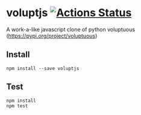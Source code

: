# voluptjs [![Actions Status](https://github.com/shinsons/voluptjs/workflows/publish.yml/badge.svg)](https://github.com/shinsons/voluptjs/actions)

A work-a-like javascript clone of python voluptuous (https://pypi.org/project/voluptuous)

## Install
```
npm install --save voluptjs
```

## Test
```
npm install
npm test
```
